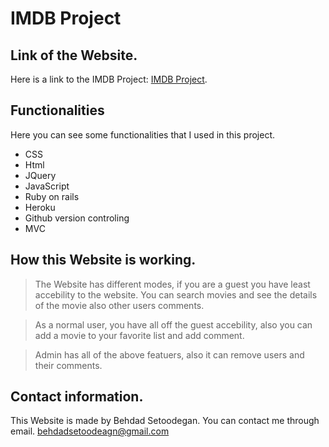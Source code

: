 # IMDB Project

## Link of the Website.
Here is a link to the IMDB Project: [IMDB Project](https://behdadimdb.herokuapp.com/).


## Functionalities
Here you can see some functionalities that I used in this project.

- CSS
- Html
- JQuery
- JavaScript
- Ruby on rails
- Heroku
- Github version controling
- MVC


## How this Website is working.
> The Website has different modes, if you are a guest you have least accebility to the website. You can search movies and see the details of the movie also other users comments.

> As a normal user, you have all off the guest accebility, also you can add a movie to your favorite list and add comment. 

> Admin has all of the above featuers, also it can remove users and their comments.


## Contact information.
This Website is made by Behdad Setoodegan. You can contact me through email.
behdadsetoodeagn@gmail.com

